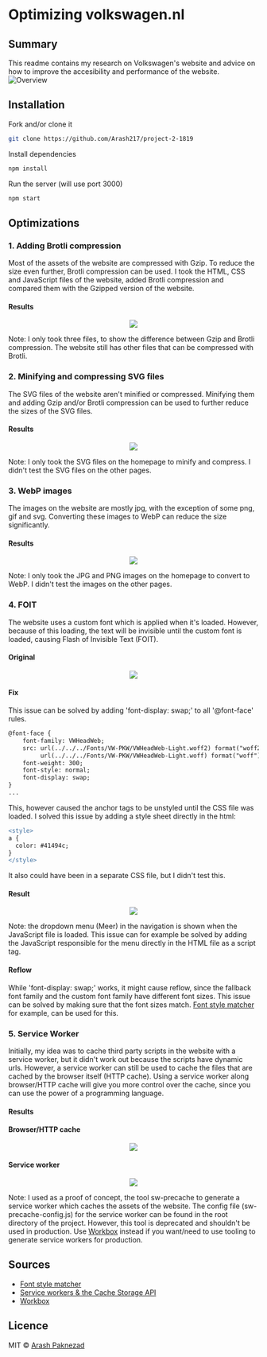 # Optimizing volkswagen.nl

## Summary
This readme contains my research on Volkswagen's website and advice on how to improve the accesibility and performance of the website.
![Overview](../master/docs/images/homepage.png)

## Installation

Fork and/or clone it
```bash
git clone https://github.com/Arash217/project-2-1819
```

Install dependencies
```bash
npm install
```

Run the server (will use port 3000)
```bash
npm start
```

## Optimizations

### 1. Adding Brotli compression

Most of the assets of the website are compressed with Gzip. 
To reduce the size even further, Brotli compression can be used.
I took the HTML, CSS and JavaScript files of the website, 
added Brotli compression and compared them with the Gzipped version of the website. 

#### Results

<p align="center">
  <img src="https://github.com/Arash217/project-2-1819/blob/master/docs/images/1.png">
</p>

Note: I only took three files, to show the difference between Gzip and Brotli compression. 
The website still has other files that can be compressed with Brotli.

### 2. Minifying and compressing SVG files

The SVG files of the website aren't minified or compressed. 
Minifying them and adding Gzip and/or Brotli compression can be used to further reduce the sizes of the SVG files.

#### Results

<p align="center">
  <img src="https://github.com/Arash217/project-2-1819/blob/master/docs/images/2.png">
</p>

Note: I only took the SVG files on the homepage to minify and compress.
I didn't test the SVG files on the other pages.

### 3. WebP images

The images on the website are mostly jpg, with the exception of some png, gif and svg.
Converting these images to WebP can reduce the size significantly.

#### Results

<p align="center">
  <img src="https://github.com/Arash217/project-2-1819/blob/master/docs/images/3.png">
</p>

Note: I only took the JPG and PNG images on the homepage to convert to WebP.
I didn't test the images on the other pages.

### 4. FOIT

The website uses a custom font which is applied when it's loaded.
However, because of this loading, the text will be invisible until the custom font is loaded, causing Flash of Invisible Text (FOIT).

#### Original

<p align="center">
  <img src="https://github.com/Arash217/project-2-1819/blob/master/docs/images/foit.gif">
</p>

#### Fix

This issue can be solved by adding 'font-display: swap;' to all '@font-face' rules.

```diff
@font-face {
    font-family: VWHeadWeb;
    src: url(../../../Fonts/VW-PKW/VWHeadWeb-Light.woff2) format("woff2"), 
         url(../../../Fonts/VW-PKW/VWHeadWeb-Light.woff) format("woff");
    font-weight: 300;
    font-style: normal;
    font-display: swap;
}
...
```

This, however caused the anchor tags to be unstyled until the CSS file was loaded.
I solved this issue by adding a style sheet directly in the html:

```diff
<style>
a {
  color: #41494c;
}
</style>
```

It also could have been in a separate CSS file, but I didn't test this.

#### Result

<p align="center">
  <img src="https://github.com/Arash217/project-2-1819/blob/master/docs/images/foit-fix.gif">
</p>

Note: the dropdown menu (Meer) in the navigation is shown when the JavaScript file is loaded.
This issue can for example be solved by adding the JavaScript responsible for the menu directly in the HTML file as a script tag.

#### Reflow

While 'font-display: swap;' works, 
it might cause reflow, since the fallback font family and the custom font family have different font sizes.
This issue can be solved by making sure that the font sizes match. 
[Font style matcher](https://meowni.ca/font-style-matcher/) for example, can be used for this.

### 5. Service Worker

Initially, my idea was to cache third party scripts in the website with a service worker, 
but it didn't work out because the scripts have dynamic urls.
However, a service worker can still be used to cache the files that are cached by the browser itself (HTTP cache).
Using a service worker along browser/HTTP cache will give you more control over the cache, since you can use the power of a programming language. 

#### Results

#### Browser/HTTP cache
<p align="center">
  <img src="https://github.com/Arash217/project-2-1819/blob/master/docs/images/http-cache.png">
</p>

#### Service worker
<p align="center">
  <img src="https://github.com/Arash217/project-2-1819/blob/master/docs/images/service-worker.png">
</p>

Note: I used as a proof of concept, the tool sw-precache to generate a service worker which caches the assets of the website.
The config file (sw-precache-config.js) for the service worker can be found in the root directory of the project.
However, this tool is deprecated and shouldn't be used in production. 
Use [Workbox](https://developers.google.com/web/tools/workbox) instead if you want/need to use tooling to generate service workers for production.

## Sources
- [Font style matcher](https://meowni.ca/font-style-matcher/)
- [Service workers & the Cache Storage API](https://web.dev/reliable/service-workers-cache-storage)
- [Workbox](https://developers.google.com/web/tools/workbox)

## Licence
MIT © [Arash Paknezad](https://github.com/Arash217)

